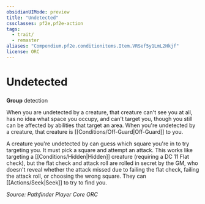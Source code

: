 ```yaml
---
obsidianUIMode: preview
title: "Undetected"
cssclasses: pf2e,pf2e-action
tags:
  - trait/
  - remaster
aliases: "Compendium.pf2e.conditionitems.Item.VRSef5y1LmL2Hkjf"
license: ORC
---
```

# Undetected

### 

**Group** detection




When you are undetected by a creature, that creature can't see you at all, has no idea what space you occupy, and can't target you, though you still can be affected by abilities that target an area. When you're undetected by a creature, that creature is [[Conditions/Off-Guard|Off-Guard]] to you.

A creature you're undetected by can guess which square you're in to try targeting you. It must pick a square and attempt an attack. This works like targeting a [[Conditions/Hidden|Hidden]] creature (requiring a DC 11 Flat check), but the flat check and attack roll are rolled in secret by the GM, who doesn't reveal whether the attack missed due to failing the flat check, failing the attack roll, or choosing the wrong square. They can [[Actions/Seek|Seek]] to try to find you.

*Source: Pathfinder Player Core*
*ORC*